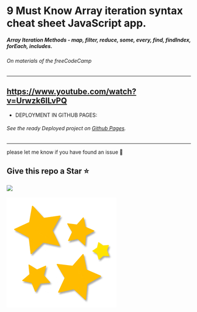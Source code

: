 # 9 Must Know Array iteration syntax cheat sheet JavaScript app.

##### Array Iteration Methods - map, filter, reduce, some, every, find, findIndex, forEach, includes.
###### On materials of the freeCodeCamp 
---
https://www.youtube.com/watch?v=Urwzk6ILvPQ
---
* DEPLOYMENT IN GITHUB PAGES:
###### See the ready Deployed project on [Github Pages](https://hacking-nassa-with-html.github.io/Array_iteration_cheatsheet/).

---
please let me know if you have found an issue :handshake:

####
Give this repo a Star :star:
---

![](https://hacking-nassa-with-html.github.io/Array_iteration_cheatsheet/star.gif)

![](https://github.com/Hacking-NASSA-with-HTML/Array_iteration_cheatsheet/blob/main/star.gif)

